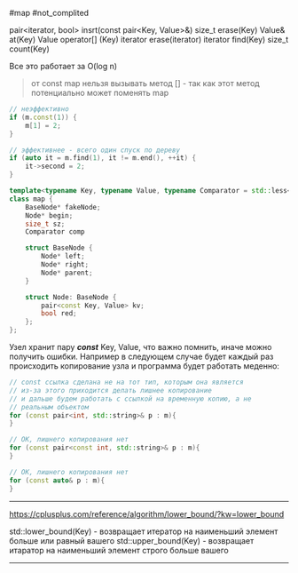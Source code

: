 #map #not_complited

pair<iterator, bool> insrt(const pair<Key, Value>&)
size_t erase(Key)
Value& at(Key)
Value operator[] (Key)
iterator erase(iterator)
iterator find(Key)
size_t count(Key)

Все это работает за O(log n)

> от const map нельзя вызывать метод  [] - так как этот метод потенциально может поменять map

```C++
// неэффективно
if (m.const(1)) {
	m[1] = 2;
}

// эффективнее - всего один спуск по дереву
if (auto it = m.find(1), it != m.end(), ++it) {
	it->second = 2;
}
```

```C++
template<typename Key, typename Value, typename Comparator = std::less<Key>>
class map {
	BaseNode* fakeNode;
	Node* begin;
	size_t sz;
	Comparator comp

	struct BaseNode {
		Node* left;
		Node* right;
		Node* parent; 	
	}

	struct Node: BaseNode {
		pair<const Key, Value> kv;
		bool red;
	}; 
};
```

Узел хранит пару _**const**_ Key, Value, что важно помнить, иначе можно получить ошибки. Например в следующем случае будет каждый раз происходить копирование узла и программа будет работать меденно:
```C++
// const ссылка сделана не на тот тип, которым она является
// из-за этого приходится делать лишнее копирование
// и дальше будем работать с ссылкой на временную копию, а не
// реальным объектом
for (const pair<int, std::string>& p : m){
}

// ОК, лишнего копирования нет
for (const pair<const int, std::string>& p : m){
}

// ОК, лишнего копирования нет
for (const auto& p : m){
}
```

***

https://cplusplus.com/reference/algorithm/lower_bound/?kw=lower_bound

std::lower_bound(Key) - возвращает итератор на наименьший элемент больше или равный вашего
std::upper_bound(Key) - возвращает итаратор на наименьший элемент строго больше вашего

***

